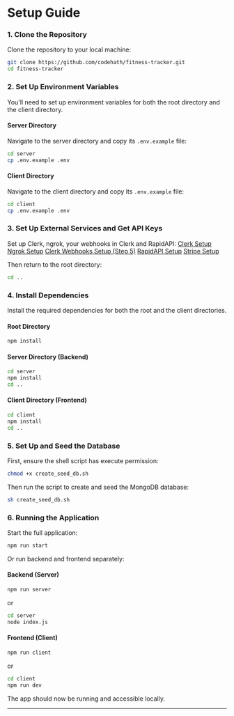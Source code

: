 # Setup Guide

### 1. Clone the Repository

Clone the repository to your local machine:

```bash
git clone https://github.com/codehath/fitness-tracker.git
cd fitness-tracker
```

### 2. Set Up Environment Variables

You'll need to set up environment variables for both the root directory and the client directory.

#### **Server Directory**

Navigate to the server directory and copy its `.env.example` file:

```bash
cd server
cp .env.example .env
```

#### **Client Directory**

Navigate to the client directory and copy its `.env.example` file:

```bash
cd client
cp .env.example .env
```

### 3. Set Up External Services and Get API Keys

Set up Clerk, ngrok, your webhooks in Clerk and RapidAPI:
[Clerk Setup](/docs/setup-clerk.md)
[Ngrok Setup](/docs/setup-ngrok.md)
[Clerk Webhooks Setup (Step 5)](/docs/setup-clerk.md)
[RapidAPI Setup](/docs/setup-rapidapi.md)
[Stripe Setup](/docs/setup-stripe.md)

Then return to the root directory:

```bash
cd ..
```

### 4. Install Dependencies

Install the required dependencies for both the root and the client directories.

#### **Root Directory**

```bash
npm install
```

#### **Server Directory (Backend)**

```bash
cd server
npm install
cd ..
```

#### **Client Directory (Frontend)**

```bash
cd client
npm install
cd ..
```

### 5. Set Up and Seed the Database

First, ensure the shell script has execute permission:

```bash
chmod +x create_seed_db.sh
```

Then run the script to create and seed the MongoDB database:

```bash
sh create_seed_db.sh
```

### 6. Running the Application

Start the full application:

```bash
npm run start
```

Or run backend and frontend separately:

#### **Backend (Server)**

```bash
npm run server
```

or

```bash
cd server
node index.js
```

#### **Frontend (Client)**

```bash
npm run client
```

or

```bash
cd client
npm run dev
```

The app should now be running and accessible locally.

---
